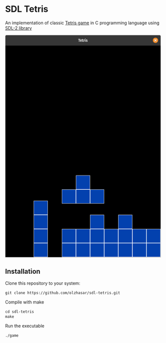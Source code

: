 # SDL Tetris

An implementation of classic [Tetris game](https://en.wikipedia.org/wiki/Tetris) in C programming language using [SDL-2 library](https://www.libsdl.org/)

![Screenshot](assets/cover.png)

## Installation

Clone this repository to your system:

```
git clone https://github.com/olzhasar/sdl-tetris.git
```

Compile with make

```
cd sdl-tetris
make
```

Run the executable

```
./game
```
